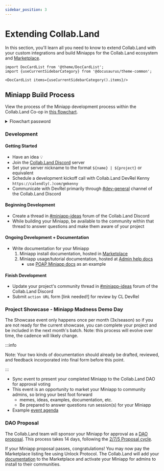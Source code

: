 ```yaml
---
sidebar_position: 3
---
```


# Extending Collab.Land

In this section, you'll learn all you need to know to extend Collab.Land with your custom integrations and build Miniapps for the Collab.Land ecosystem and [Marketplace](../intro#the-miniapp-marketplace).

<!-- ## Add new Discord bot commands

## Add new wallet connections

## Connect to a new blockchain

## Introduce a new governing asset -->

```mdx-code-block
import DocCardList from '@theme/DocCardList';
import {useCurrentSidebarCategory} from '@docusaurus/theme-common';

<DocCardList items={useCurrentSidebarCategory().items}/>
```

## Miniapp Build Process

View the process of the Miniapp development process within the Collab.Land Co-op in [this flowchart](https://whimsical.com/season-1-miniapps-process-6kqEqtgYqfd7HEFy6wh1ck@2Ux7TurymNxEWyUaUq7k).
<details>
<summary>Flowchart password</summary>
password `collabland`
</details>

### Development

#### Getting Started

- Have an idea 💡
- Join the [Collab.Land Discord](https://discord.gg/collabland) server
- Set your server nickname to the format `${name} | ${project}` or equivalent
- Schedule a development kickoff call with Collab.Land DevRel Kenny `https://calendly(.)com/gmkenny`
- Communicate with DevRel primarily through [#dev-general](https://discord.com/channels/904119310702772254/971511455633530970) channel of the Collab.Land Discord

#### Beginning Development

- Create a thread in [#miniapp-ideas](https://discord.com/channels/904119310702772254/1090049133299105882) forum of the Collab.Land Discord
- While building your Miniapp, be available to the community within that thread to answer questions and make them aware of your project

#### Ongoing Development + Documentation

- Write documentation for your Miniapp
  1. Miniapp install documentation, hosted in [Marketplace](https://cc.collab.land/)
  2. Miniapp usage/tutorial documentation, hosted at [Admin help docs](https://help.collab.land/marketplace/getting-started)
     - use [POAP Miniapp docs](https://help.collab.land/marketplace/apps/poap) as an example

#### Finish Development

- Update your project's community thread in [#miniapp-ideas](https://discord.com/channels/904119310702772254/1090049133299105882) forum of the Collab.Land Discord
- Submit `action URL` form [link needed!] for review by CL DevRel

### Project Showcase - Miniapp Madness Demo Day

The Showcase event only happens once per month (3x/season) so if you are not ready for the current showcase, you can complete your project and be included in the next month's batch. Note: this process will evolve over time, the cadence will likely change.

:::info

Note: Your two kinds of documentation should already be drafted, reviewed, and feedback incorporated into final form before this point.

:::

- Sync event to present your completed Miniapp to the Collab.Land DAO for approval voting
- This event is an opportunity to market your Miniapp to community admins, so bring your best foot forward
  - memes, ideas, examples, documentation, etc.
  - Be prepared to answer questions run session(s) for your Miniapp
- Example [event agenda](https://docs.google.com/document/d/e/2PACX-1vRbN8-eBKH5lFCXOmju0kY_Y7nN7OSW7SZqBATToVgqSIeGr5KJwVGKQ2rA9Sct0uZbsDMXLnCK4G_o/pub)

### DAO Proposal

The Collab.Land team will sponsor your Miniapp for approval as a [DAO proposal](https://help.collab.land/governance/proposals). This process takes 14 days, following the [2/7/5 Proposal cycle](https://help.collab.land/governance/proposals#proposal-cycle).

If your Miniapp proposal passes, congratulations! You may now pay the Marketplace listing fee using Unlock Protocol. The Collab.Land will add your [documentation](#ongoing-development--documentation) to the Marketplace and activate your Miniapp for admins to install to their communities.
